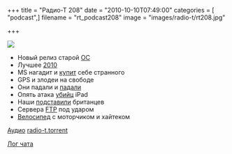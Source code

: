 +++
title = "Радио-Т 208"
date = "2010-10-10T07:49:00"
categories = [ "podcast",]
filename = "rt_podcast208"
image = "images/radio-t/rt208.jpg"

+++

![](https://radio-t.com/images/radio-t/rt208.jpg)

- Новый релиз старой [ОС](http://www.opennet.ru/opennews/art.shtml?num=28170)
- Лучшее [2010](http://habrahabr.ru/company/aiken/blog/105516/)
- MS нагадит и [купит](http://www.gzt.ru/topnews/business/-microsoft-hochet-kupitj-adobe-nazlo-stivu-dzhobsu-/328793.html?from=reader) себе странного
- GPS и злодеи на свободе
- Они падали и [падали](http://mashable.com/2010/10/05/foursquare-downtime-post-mortem/)
- Опять атака [убийц](http://www.crunchgear.com/2010/10/07/cherrypals-cherrypad-gives-you-android-for-under-200/) iPad
- Наши [подставили](http://www.gzt.ru/topnews/hitech/-britantsy-poplatilisj-za-lyubovj-k-pesnyam-iz-/328840.html?from=reader) британцев
- Сервера [FTP](http://www.opennet.ru/opennews/art.shtml?num=28210) под ударом
- [Велосипед](http://www.wired.com/gadgetlab/2010/10/electric-bike-runs-almost-on-water/) с моторчиком и хайтеком

[Аудио](https://archive.rucast.net/radio-t/media/rt_podcast208.mp3)
[radio-t.torrent](http://www.radio-t.com/torrents/rt_podcast208.mp3.torrent)

[Лог чата](http://chat.radio-t.com/logs/radio-t-208.html)
<audio src="https://archive.rucast.net/radio-t/media/rt_podcast208.mp3" preload="none"></audio>
